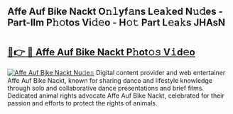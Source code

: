## Affe Auf Bike Nackt O𝚗𝚕yf𝚊ns L𝚎a𝚔ed N𝚞𝚍es - Part-Ilm P𝚑𝚘tos Vi𝚍𝚎o - H𝚘𝚝 Part L𝚎a𝚔s JHAsN

# <h2><a href="http://kf72cyb.oniu.top/?m=Affe+Auf+Bike+Nackt">🔗👉 🔴 Affe Auf Bike Nackt P𝚑ot𝚘𝚜 V𝚒d𝚎o</a></h2>

[![Affe Auf Bike Nackt Nu𝚍e𝚜](https://i.imgur.com/0qMVB7G.gif)](http://kf72cyb.oniu.top/?m=Affe+Auf+Bike+Nackt)
Digital content provider and web entertainer Affe Auf Bike Nackt, known for sharing dance and lifestyle knowledge through solo and collaborative dance presentations and brief films. Dedicated animal rights advocate Affe Auf Bike Nackt, celebrated for their passion and efforts to protect the rights of animals.  
